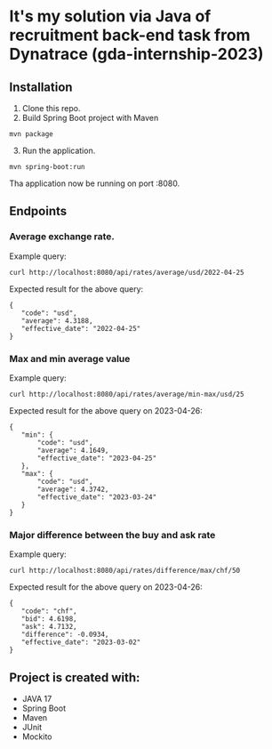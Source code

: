 # It's my solution via Java of recruitment back-end task from Dynatrace (gda-internship-2023)

## Installation

1. Clone this repo.
2. Build Spring Boot project with Maven
```
mvn package
```
3. Run the application.
```
mvn spring-boot:run
```

Tha application now be running on port :8080.

## Endpoints

### Average exchange rate.

Example query:
```
curl http://localhost:8080/api/rates/average/usd/2022-04-25
```
Expected result for the above query:
 ```
{
    "code": "usd",
    "average": 4.3188,
    "effective_date": "2022-04-25"
}
```

### Max and min average value
Example query:
```
curl http://localhost:8080/api/rates/average/min-max/usd/25
```
Expected result for the above query on 2023-04-26:
 ```
 {
    "min": {
        "code": "usd",
        "average": 4.1649,
        "effective_date": "2023-04-25"
    },
    "max": {
        "code": "usd",
        "average": 4.3742,
        "effective_date": "2023-03-24"
    }
}
```

### Major difference between the buy and ask rate
Example query:
```
curl http://localhost:8080/api/rates/difference/max/chf/50
```
Expected result for the above query on 2023-04-26:
 ```
{
    "code": "chf",
    "bid": 4.6198,
    "ask": 4.7132,
    "difference": -0.0934,
    "effective_date": "2023-03-02"
}
```


## Project is created with:

* JAVA 17
* Spring Boot
* Maven
* JUnit
* Mockito

